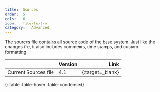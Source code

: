 ```yaml
---
title:  Sources
order:  5
cols:   6
icon:   file-text-o
category:   Advanced
---
```

The sources file contains all source code of the base system. Just like the changes file, it also includes comments, time stamps, and custom formatting.

|                | Version   | Link                                                      |
| -------------- |:--------- | ---------------------------------------------------------:|
| Current Sources file   | 4.1       | [<i class="fa fa-download"></i>][sources]{:target=_blank} |
{:.table .table-hover .table-condensed}

[sources]: http://ftp.squeak.org/4.5/SqueakV41.sources.zip
